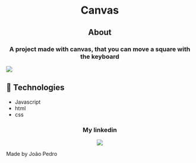 <h1 align='center'>Canvas</h1>

<h2 align='center'>About</h2>

<h3 align='center'>A project made with canvas, that you can move a square with the keyboard</h3>


<img src='https://user-images.githubusercontent.com/76830365/127750367-d1e5c8aa-c643-46f7-a2cc-b9667061c999.png'>

## 🚀 Technologies
 
<ul>
    <li>Javascript</li>
    <li>html</li>
    <li>css</li>
</ul>

<div align='center'>
  <h3>My linkedin</h3>
  <a href="https://www.linkedin.com/in/joao-pedro-mello/" target='_blank'><img src='https://img.shields.io/badge/LinkedIn-0077B5?style=for-the-badge&logo=linkedin&logoColor=white'/></a>
</div>

Made by João Pedro
